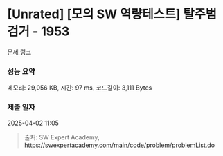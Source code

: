 # [Unrated] [모의 SW 역량테스트] 탈주범 검거 - 1953 

[문제 링크](https://swexpertacademy.com/main/code/problem/problemDetail.do?contestProbId=AV5PpLlKAQ4DFAUq) 

### 성능 요약

메모리: 29,056 KB, 시간: 97 ms, 코드길이: 3,111 Bytes

### 제출 일자

2025-04-02 11:05



> 출처: SW Expert Academy, https://swexpertacademy.com/main/code/problem/problemList.do